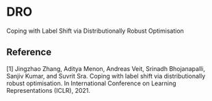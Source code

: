 # DRO
Coping with Label Shift via Distributionally Robust Optimisation

## Reference
[1] Jingzhao Zhang, Aditya Menon, Andreas Veit, Srinadh Bhojanapalli, 
Sanjiv Kumar, and Suvrit Sra. Coping with label shift via distributionally 
robust optimisation. In International Conference on Learning 
Representations (ICLR), 2021.
